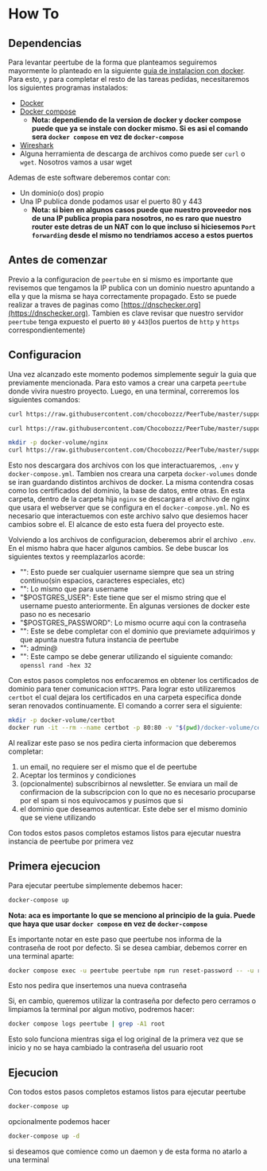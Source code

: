 # How To
## Dependencias
Para levantar peertube de la forma que planteamos seguiremos mayormente lo
planteado en la siguiente [guia de instalacion con docker](https://docs.joinpeertube.org/install/docker). 
Para esto, y para completar el resto de las tareas pedidas, necesitaremos los
siguientes programas instalados:
- [ Docker ](https://www.docker.com/)
- [ Docker compose ](https://docs.docker.com/compose/)
    - **Nota: dependiendo de la version de docker y docker compose puede que ya
    se instale con docker mismo. Si es asi el comando sera `docker compose` en
    vez de `docker-compose`**
- [ Wireshark ](https://www.wireshark.org/)
- Alguna herramienta de descarga de archivos como puede ser `curl` o `wget`. 
Nosotros vamos a usar wget
 
Ademas de este software deberemos contar con:
- Un dominio(o dos) propio
- Una IP publica donde podamos usar el puerto 80 y 443
    - **Nota: si bien en algunos casos puede que nuestro proveedor nos de una
    IP publica propia para nosotros, no es raro que nuestro router este detras
    de un NAT con lo que incluso si hiciesemos `Port forwarding` desde el mismo
    no tendriamos acceso a estos puertos**

## Antes de comenzar
Previo a la configuracion de `peertube` en si mismo es importante que revisemos
que tengamos la IP publica con un dominio nuestro apuntando a ella y que la 
misma se haya correctamente propagado. Esto se puede realizar a traves de 
paginas como [https://dnschecker.org](https://dnschecker.org). 
Tambien es clave revisar que nuestro servidor `peertube` tenga expuesto el 
puerto `80` y `443`(los puertos de `http` y `https` correspondientemente)

## Configuracion
Una vez alcanzado este momento podemos simplemente seguir la guia que 
previamente mencionada. Para esto vamos a crear una carpeta `peertube` donde
vivira nuestro proyecto. Luego, en una terminal, correremos los siguientes
comandos:
```bash
curl https://raw.githubusercontent.com/chocobozzz/PeerTube/master/support/docker/production/docker-compose.yml > docker-compose.yml

curl https://raw.githubusercontent.com/Chocobozzz/PeerTube/master/support/docker/production/.env > .env

mkdir -p docker-volume/nginx
curl https://raw.githubusercontent.com/Chocobozzz/PeerTube/master/support/nginx/peertube > docker-volume/nginx/peertube
```

Esto nos descargara dos archivos con los que interactuaremos, `.env` y 
`docker-compose.yml`. Tambien nos creara una carpeta `docker-volumes` donde 
se iran guardando distintos archivos de docker. La misma contendra cosas como 
los certificados del dominio, la base de datos, entre otras. En esta carpeta,
dentro de la carpeta hija `nginx` se descargara el archivo de nginx que usara
el webserver que se configura en el `docker-compose.yml`. No es necesario que
interactuemos con este archivo salvo que desiemos hacer cambios sobre el. El
alcance de esto esta fuera del proyecto este.

Volviendo a los archivos de configuracion, deberemos abrir el archivo `.env`. 
En el mismo habra que hacer algunos cambios. Se debe buscar los siguientes
textos y reemplazarlos acorde:
- "<MY POSTGRES USERNAME>": Esto puede ser cualquier username siempre que sea
un string continuo(sin espacios, caracteres especiales, etc)
- "<MY POSTGRES PASSWORD>": Lo mismo que para username
- "$POSTGRES_USER": Este tiene que ser el mismo string que el username puesto
anteriormente. En algunas versiones de docker este paso no es necesario
- "$POSTGRES_PASSWORD": Lo mismo ocurre aqui con la contraseña
- "<MY DOMAIN>": Este se debe completar con el dominio que previamete adquirimos
y que apunta nuestra futura instancia de peertube
- "<MY EMAIL ADDRESS>": admin@<MY DOMAIN>
- "<MY PEERTUBE SECRET>": Este campo se debe generar utilizando el siguiente
comando: `openssl rand -hex 32`

Con estos pasos completos nos enfocaremos en obtener los certificados de 
dominio para tener comunicacion `HTTPS`. Para lograr esto utilizaremos `certbot`
el cual dejara los certificados en una carpeta especifica donde seran renovados
continuamente. El comando a correr sera el siguiente:
```bash
mkdir -p docker-volume/certbot
docker run -it --rm --name certbot -p 80:80 -v "$(pwd)/docker-volume/certbot/conf:/etc/letsencrypt" certbot/certbot certonly --standalone
```

Al realizar este paso se nos pedira cierta informacion que deberemos completar:
1. un email, no requiere ser el mismo que el de peertube
2. Aceptar los terminos y condiciones
3. (opcionalmente) subscribirnos al newsletter. Se enviara un mail de 
confirmacion de la subscripcion con lo que no es necesario procuparse por el 
spam si nos equivocamos y pusimos que si 
4. el dominio que deseamos autenticar. Este debe ser el mismo dominio que se 
viene utilizando

Con todos estos pasos completos estamos listos para ejecutar nuestra instancia
de peertube por primera vez

## Primera ejecucion
Para ejecutar peertube simplemente debemos hacer:
```bash
docker-compose up
```
**Nota: aca es importante lo que se menciono al principio de la guia. Puede que
haya que usar `docker compose` en vez de `docker-compose`**

Es importante notar en este paso que peertube nos informa de la contraseña de 
root por defecto. Si se desea cambiar, debemos correr en una terminal aparte:
```bash
docker compose exec -u peertube peertube npm run reset-password -- -u root
```
Esto nos pedira que insertemos una nueva contraseña

Si, en cambio, queremos utilizar la contraseña por defecto pero cerramos o 
limpiamos la terminal por algun motivo, podremos hacer:
```bash
docker compose logs peertube | grep -A1 root
```
Esto solo funciona mientras siga el log original de la primera vez que se inicio
y no se haya cambiado la contraseña del usuario root


## Ejecucion
Con todos estos pasos completos estamos listos para ejecutar peertube
```bash
docker-compose up
```
opcionalmente podemos hacer
```bash
docker-compose up -d
```
si deseamos que comience como un daemon y de esta forma no atarlo a una terminal






